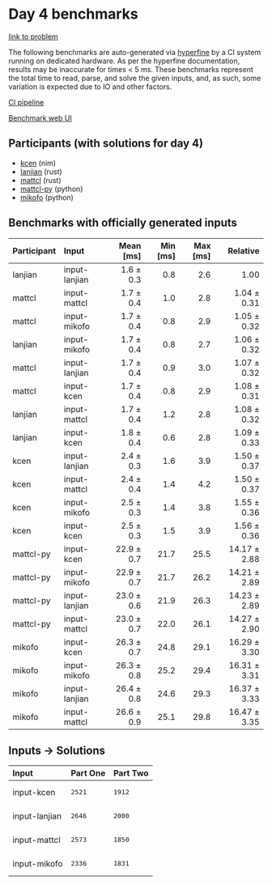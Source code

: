 # Day 4 benchmarks

[link to problem](https://adventofcode.com/2024/day/4)

The following benchmarks are auto-generated via
[hyperfine](https://github.com/sharkdp/hyperfine) by a CI system running on
dedicated hardware. As per the hyperfine documentation, results may be
inaccurate for times < 5 ms. These benchmarks represent the total time to read,
parse, and solve the given inputs, and, as such, some variation is expected due
to IO and other factors.

[CI pipeline](http://ci.papercode.net:8080/teams/main/pipelines/aoc2024)

[Benchmark web UI](https://aoc.ancalagon.black)


## Participants (with solutions for day 4)

- [kcen](https://github.com/kcen/aoc2024) (nim)
- [lanjian](https://github.com/lanjian/aoc-2024) (rust)
- [mattcl](https://github.com/mattcl/aoc2024) (rust)
- [mattcl-py](https://github.com/mattcl/aoc2024-py) (python)
- [mikofo](https://github.com/mikofo/aoc2024) (python)


## Benchmarks with officially generated inputs

| Participant | Input | Mean [ms] | Min [ms] | Max [ms] | Relative |
|:---|:---|---:|---:|---:|---:|
| lanjian | input-lanjian | 1.6 ± 0.3 | 0.8 | 2.6 | 1.00 |
| mattcl | input-mattcl | 1.7 ± 0.4 | 1.0 | 2.8 | 1.04 ± 0.31 |
| mattcl | input-mikofo | 1.7 ± 0.4 | 0.8 | 2.9 | 1.05 ± 0.32 |
| lanjian | input-mikofo | 1.7 ± 0.4 | 0.8 | 2.7 | 1.06 ± 0.32 |
| mattcl | input-lanjian | 1.7 ± 0.4 | 0.9 | 3.0 | 1.07 ± 0.32 |
| mattcl | input-kcen | 1.7 ± 0.4 | 0.8 | 2.9 | 1.08 ± 0.31 |
| lanjian | input-mattcl | 1.7 ± 0.4 | 1.2 | 2.8 | 1.08 ± 0.32 |
| lanjian | input-kcen | 1.8 ± 0.4 | 0.6 | 2.8 | 1.09 ± 0.33 |
| kcen | input-lanjian | 2.4 ± 0.3 | 1.6 | 3.9 | 1.50 ± 0.37 |
| kcen | input-mattcl | 2.4 ± 0.4 | 1.4 | 4.2 | 1.50 ± 0.37 |
| kcen | input-mikofo | 2.5 ± 0.3 | 1.4 | 3.8 | 1.55 ± 0.36 |
| kcen | input-kcen | 2.5 ± 0.3 | 1.5 | 3.9 | 1.56 ± 0.36 |
| mattcl-py | input-kcen | 22.9 ± 0.7 | 21.7 | 25.5 | 14.17 ± 2.88 |
| mattcl-py | input-mikofo | 22.9 ± 0.7 | 21.7 | 26.2 | 14.21 ± 2.89 |
| mattcl-py | input-lanjian | 23.0 ± 0.6 | 21.9 | 26.3 | 14.23 ± 2.89 |
| mattcl-py | input-mattcl | 23.0 ± 0.7 | 22.0 | 26.1 | 14.27 ± 2.90 |
| mikofo | input-kcen | 26.3 ± 0.7 | 24.8 | 29.1 | 16.29 ± 3.30 |
| mikofo | input-mikofo | 26.3 ± 0.8 | 25.2 | 29.4 | 16.31 ± 3.31 |
| mikofo | input-lanjian | 26.4 ± 0.8 | 24.6 | 29.3 | 16.37 ± 3.33 |
| mikofo | input-mattcl | 26.6 ± 0.9 | 25.1 | 29.8 | 16.47 ± 3.35 |


## Inputs -> Solutions

| Input | Part One | Part Two |
|:---|:---|:---|
|input-kcen|<pre>2521</pre>|<pre>1912</pre>|
|input-lanjian|<pre>2646</pre>|<pre>2000</pre>|
|input-mattcl|<pre>2573</pre>|<pre>1850</pre>|
|input-mikofo|<pre>2336</pre>|<pre>1831</pre>|